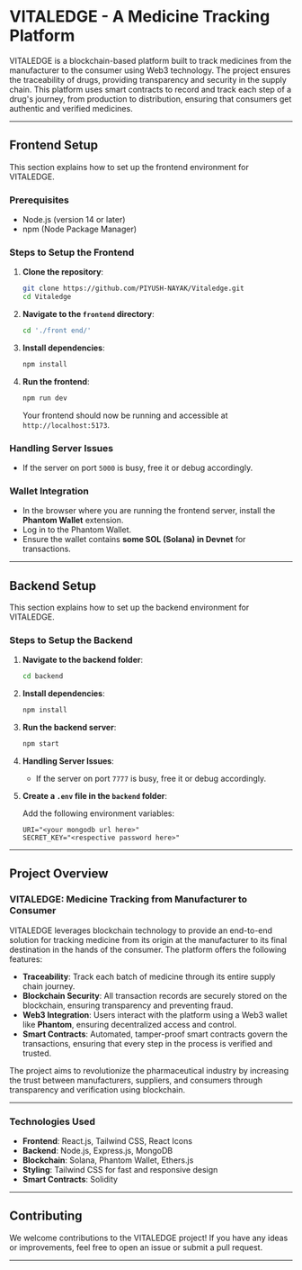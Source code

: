 # VITALEDGE - A Medicine Tracking Platform

VITALEDGE is a blockchain-based platform built to track medicines from the manufacturer to the consumer using Web3 technology. The project ensures the traceability of drugs, providing transparency and security in the supply chain. This platform uses smart contracts to record and track each step of a drug's journey, from production to distribution, ensuring that consumers get authentic and verified medicines.

---

## Frontend Setup

This section explains how to set up the frontend environment for VITALEDGE.

### Prerequisites

- Node.js (version 14 or later)
- npm (Node Package Manager)

### Steps to Setup the Frontend

1. **Clone the repository**:

    ```bash
    git clone https://github.com/PIYUSH-NAYAK/Vitaledge.git
    cd Vitaledge
    ```

2. **Navigate to the `frontend` directory**:

    ```bash
    cd './front end/'
    ```

3. **Install dependencies**:

    ```bash
    npm install
    ```

4. **Run the frontend**:

    ```bash
    npm run dev
    ```

    Your frontend should now be running and accessible at `http://localhost:5173`.

### Handling Server Issues

- If the server on port `5000` is busy, free it or debug accordingly.

### Wallet Integration

- In the browser where you are running the frontend server, install the **Phantom Wallet** extension.
- Log in to the Phantom Wallet.
- Ensure the wallet contains **some SOL (Solana) in Devnet** for transactions.

---

## Backend Setup

This section explains how to set up the backend environment for VITALEDGE.

### Steps to Setup the Backend

1. **Navigate to the backend folder**:

    ```bash
    cd backend
    ```

2. **Install dependencies**:

    ```bash
    npm install
    ```

3. **Run the backend server**:

    ```bash
    npm start
    ```

4. **Handling Server Issues**:

    - If the server on port `7777` is busy, free it or debug accordingly.

5. **Create a `.env` file in the `backend` folder**:

    Add the following environment variables:

    ```plaintext
    URI="<your mongodb url here>"
    SECRET_KEY="<respective password here>"
    ```

---

## Project Overview

### VITALEDGE: Medicine Tracking from Manufacturer to Consumer

VITALEDGE leverages blockchain technology to provide an end-to-end solution for tracking medicine from its origin at the manufacturer to its final destination in the hands of the consumer. The platform offers the following features:

- **Traceability**: Track each batch of medicine through its entire supply chain journey.
- **Blockchain Security**: All transaction records are securely stored on the blockchain, ensuring transparency and preventing fraud.
- **Web3 Integration**: Users interact with the platform using a Web3 wallet like **Phantom**, ensuring decentralized access and control.
- **Smart Contracts**: Automated, tamper-proof smart contracts govern the transactions, ensuring that every step in the process is verified and trusted.

The project aims to revolutionize the pharmaceutical industry by increasing the trust between manufacturers, suppliers, and consumers through transparency and verification using blockchain.

---

### Technologies Used

- **Frontend**: React.js, Tailwind CSS, React Icons
- **Backend**: Node.js, Express.js, MongoDB
- **Blockchain**: Solana, Phantom Wallet, Ethers.js
- **Styling**: Tailwind CSS for fast and responsive design
- **Smart Contracts**: Solidity

---

## Contributing

We welcome contributions to the VITALEDGE project! If you have any ideas or improvements, feel free to open an issue or submit a pull request.

---


